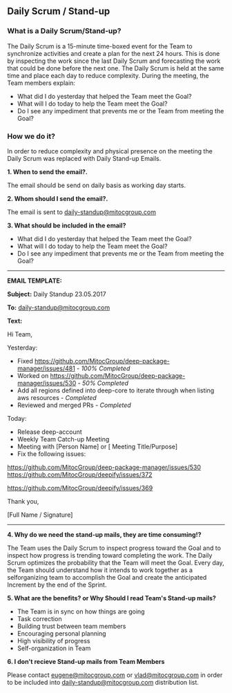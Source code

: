 **Daily Scrum / Stand-up**
---------------------------

### **What is a Daily Scrum/Stand-up?**

The Daily Scrum is a 15-minute time-boxed event for the Team to synchronize
activities and create a plan for the next 24 hours. This is done by inspecting the work since the
last Daily Scrum and forecasting the work that could be done before the next one. The Daily
Scrum is held at the same time and place each day to reduce complexity. During the meeting,
the Team members explain:
- What did I do yesterday that helped the Team meet the Goal?
- What will I do today to help the  Team meet the Goal?
- Do I see any impediment that prevents me or the Team from meeting the Goal?

### **How we do it?**

In order to reduce complexity and physical presence on the meeting the Daily Scrum was replaced with Daily Stand-up Emails.

**1. When to send the email?.** 

The email should be send on daily basis as working day starts.

**2. Whom should I send the email?.** 

The email is sent to daily-standup@mitocgroup.com

**3. What should be included in the email?**
- What did I do yesterday that helped the Team meet the Goal?
- What will I do today to help the Team meet the Goal?
- Do I see any impediment that prevents me or the Team from meeting the Goal?

_______
**EMAIL TEMPLATE:**

**Subject:** Daily Standup 23.05.2017

**To:** daily-standup@mitocgroup.com

**Text:**

Hi Team,

Yesterday:
- Fixed https://github.com/MitocGroup/deep-package-manager/issues/481 - *100% Completed*
- Worked on https://github.com/MitocGroup/deep-package-manager/issues/530 - *50% Completed*
- Add all regions defined into deep-core to iterate through when listing aws resources - *Completed*
- Reviewed and merged PRs - *Completed*

Today:
- Release deep-account
- Weekly Team Catch-up Meeting
- Meeting with [Person Name] or [ Meeting Title/Purpose]
- Fix the following issues:

 https://github.com/MitocGroup/deep-package-manager/issues/530
 https://github.com/MitocGroup/deepify/issues/372
 
 https://github.com/MitocGroup/deepify/issues/369

Thank you,

[Full Name / Signature]
____

**4. Why do we need the stand-up mails, they are time consuming!?**

The Team uses the Daily Scrum to inspect progress toward the Goal and to inspect how progress is trending toward completing the work. The Daily Scrum optimizes the probability that the Team will meet the Goal. Every day, the Team should understand how it intends to work together as a selforganizing team to accomplish the Goal and create the anticipated Increment by the end of the Sprint.

**5. What are the benefits? or Why Should I read Team's Stand-up mails?**
- The Team is in sync on how things are going
- Task correction
- Building trust between team members
- Encouraging personal planning
- High visibility of progress
- Self-organization in Team

**6. I don't recieve Stand-up mails from Team Members** 

Please contact eugene@mitocgroup.com or vlad@mitocgroup.com in order to be included into daily-standup@mitocgroup.com distribution  list.

